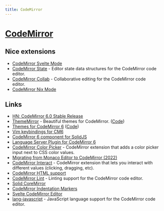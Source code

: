```yaml
---
title: CodeMirror
---
```


# [CodeMirror](https://codemirror.net/)

## Nice extensions

- [CodeMirror Svelte Mode](https://github.com/replit/codemirror-lang-svelte)
- [CodeMirror State](https://github.com/codemirror/state) - Editor state data structures for the CodeMirror code editor.
- [CodeMirror Collab](https://github.com/codemirror/collab) - Collaborative editing for the CodeMirror code editor.
- [CodeMirror Nix Mode](https://github.com/replit/codemirror-lang-nix)

## Links

- [HN: CodeMirror 6.0 Stable Release](https://news.ycombinator.com/item?id=31666186)
- [ThemeMirror](https://thememirror.net/) - Beautiful themes for CodeMirror. ([Code](https://github.com/vadimdemedes/thememirror))
- [Themes for CodeMirror 6](https://cm6-themes.netlify.app/) ([Code](https://github.com/craftzdog/cm6-themes))
- [Vim keybindings for CM6](https://github.com/replit/codemirror-vim)
- [CodeMirror 6 component for SolidJS](https://github.com/nimeshnayaju/solid-codemirror)
- [Language Server Plugin for CodeMirror 6](https://github.com/FurqanSoftware/codemirror-languageserver)
- [CodeMirror Color Picker](https://github.com/replit/Codemirror-CSS-color-picker) - CodeMirror extension that adds a color picker input next to CSS color values.
- [Migrating from Monaco Editor to CodeMirror (2022)](https://about.sourcegraph.com/blog/migrating-monaco-codemirror)
- [CodeMirror Interact](https://github.com/replit/codemirror-interact) - CodeMirror extension that lets you interact with different values (clicking, dragging, etc).
- [CodeMirror HTML support](https://github.com/codemirror/lang-html)
- [CodeMirror Lint](https://github.com/codemirror/lint) - Linting support for the CodeMirror code editor.
- [Solid CoreMirror](https://github.com/riccardoperra/solid-codemirror)
- [CodeMirror Indentation Markers](https://github.com/replit/codemirror-indentation-markers)
- [Svelte CodeMirror Editor](https://github.com/touchifyapp/svelte-codemirror-editor)
- [lang-javascript](https://github.com/codemirror/lang-javascript) - JavaScript language support for the CodeMirror code editor.
